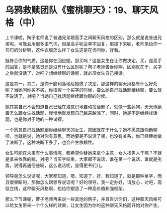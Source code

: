 # 乌鸦救赎团队《蜜桃聊天》：19、聊天风格（中）

上节课呢，陶子老师说了普通兄弟跟高手之间聊天风格的区别，那么就是说普通兄弟呢，可能会用很多语气词，但是高手呢会单字回复，那接下来呢，老师来给你一句句的分析啊，这件衣服怎么样？女生这是在询问你，好看。

挺符合你的气质，这是你在回应她，那买吗？这是女生在让你做决定，买，是高手的回答，是不是感觉还是没有什么区别呢？陶子老师告诉你啊，区别就在于，买字之后就没话了，对吧？想继续聊的话呢，就必须女生自己接话。

这是其一，其二，是你干脆利落地给她做了决定，那这样的聊天风格有什么好处呢？当她问你买不买，你指挥一个买字的时候，要么她自己找话题继续聊，要么就不说话了，对吧？当她自己找话题继续跟你聊的时候。

她其实自己不会知道自己已经在潜意识地自动找话题了，就像一些舔狗，天天琢磨着怎么跟女生找话题，慢慢地就发现自己越来越浅了，同时，她是不是继续找话题，也是你对于她的一种试探。

一个愿意自己找话题跟你继续聊天的女生，原因就在于什么？她不愿意跟你断聊呗，也就是说，她对你有意思，而她要是不说话了呢，也没有关系，你已经替她做了决断了，这种决断下多了，也会产生依赖性。

女生可能在未来有什么事情呢，都希望你替她来拿个主意，女人找男人干嘛？不就是拿来依靠的嘛，对吧？当买字结束，大家都不说话，谁在第一个说话，谁就是劣势，说得再通俗些啊，这么说话呢，显得更爷们儿。

领导是怎么说话呢，大家都知道，嗯，知道了，好，我知道了，就是那种单字，而且很果断的，那你怎么跟领导说话呢？好的领导，我一定办好，请放心，对吧，高低立线，这种聊天风格啊，也给你塑造了一种高价值和强框架。

那么下节课呢，曹子老师再来说一些其他的例子，并且告诉你们，这种聊天风格可以给女生带来一个什么样的效果，让女生因为你的这种聊天风格而开始对你产生。

